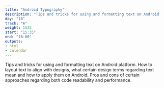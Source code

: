 ```yaml
---
title: "Android Typography"
description: "Tips and tricks for using and formatting text on Android platform."
day: "18"
track: "A"
weight: 1535
start: "15:35"
end: "16:00"
outputs:
- html
- calendar
---
```


Tips and tricks for using and formatting text on Android platform. How to layout text to align with designs, what certain design terms regarding text mean and how to apply them on Android. Pros and cons of certain approaches regarding both code readability and performance.